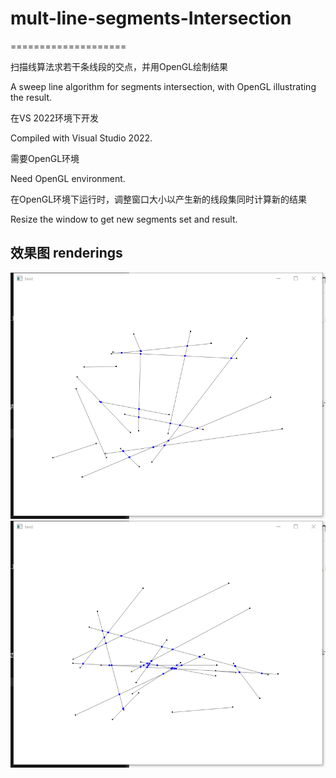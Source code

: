 # mult-line-segments-Intersection
====================

扫描线算法求若干条线段的交点，并用OpenGL绘制结果

A sweep line algorithm for segments intersection, with OpenGL illustrating the result.

在VS 2022环境下开发

Compiled with Visual Studio 2022.

需要OpenGL环境

Need OpenGL environment.

在OpenGL环境下运行时，调整窗口大小以产生新的线段集同时计算新的结果

Resize the window to get new segments set and result.
## 效果图   renderings
![](img/test1.png)![](img/test2.png)
